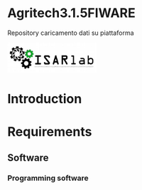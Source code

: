 # Agritech3.1.5FIWARE
Repository caricamento dati su piattaforma 

<img src="media/logo_isarlab.JPG" alt="Vineyard an Olive Crops used to gather data" width="200"/> <br/>


# Introduction 

# Requirements


## Software

### Programming software

